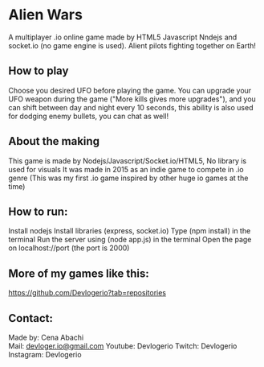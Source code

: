 # Alien Wars
A multiplayer .io online game made by HTML5 Javascript Nndejs and socket.io (no game engine is used).
Alient pilots fighting together on Earth!

## How to play
Choose you desired UFO before playing the game.
You can upgrade your UFO weapon during the game ("More kills gives more upgrades"), and you can shift between day and night every 10 seconds, this ability is also used for dodging enemy bullets, you can chat as well!

## About the making
This game is made by Nodejs/Javascript/Socket.io/HTML5, No library is used for visuals
It was made in 2015 as an indie game to compete in .io genre (This was my first .io game inspired by other huge io games at the time)

## How to run:
Install nodejs
Install libraries (express, socket.io)
Type (npm install) in the terminal
Run the server using (node app.js) in the terminal
Open the page on localhost://port (the port is 2000)

## More of my games like this:
https://github.com/Devlogerio?tab=repositories

## Contact:
Made by: Cena Abachi  
Mail: devloger.io@gmail.com 
Youtube: Devlogerio
Twitch: Devlogerio
Instagram: Devlogerio

